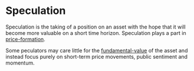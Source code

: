 # Speculation

Speculation is the taking of a position on an asset with the hope that it will become more valuable on a short time horizon. Speculation plays a part in [price-formation](price-formation.md).

Some peculators may care little for the [fundamental-value](fundamental-value.md) of the asset and instead focus purely on short-term price movements, public sentiment and momentum. 
